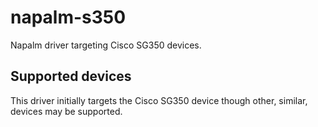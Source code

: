 # napalm-s350

Napalm driver targeting Cisco SG350 devices.

## Supported devices

This driver initially targets the Cisco SG350 device though other, similar, devices may
be supported.
